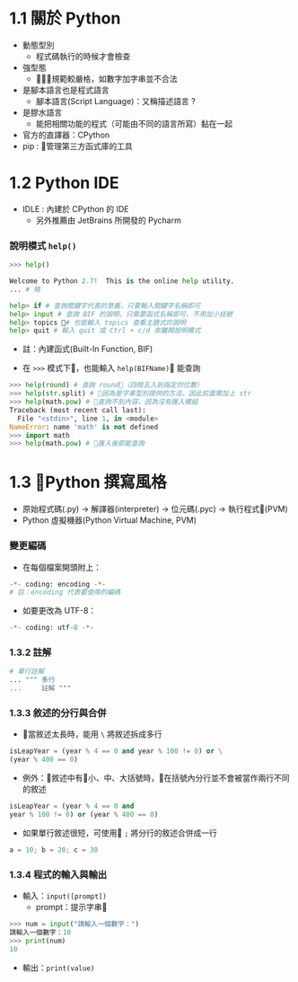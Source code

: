 # 1.1 關於 Python
* 動態型別
    * 程式碼執行的時候才會檢查
* 強型態
    * 規範較嚴格，如數字加字串並不合法
* 是腳本語言也是程式語言
    * 腳本語言(Script Language)：又稱描述語言 \?
* 是膠水語言
    * 能把相關功能的程式（可能由不同的語言所寫）黏在一起
* 官方的直譯器：CPython
* pip : 管理第三方函式庫的工具

# 1.2 Python IDE
* IDLE : 內建於 CPython 的 IDE
    * 另外推薦由 JetBrains 所開發的 Pycharm

### 說明模式 `help()`
```py
>>> help()

Welcome to Python 2.7!  This is the online help utility.
... # 略

help> if # 查詢關鍵字代表的意義，只要輸入關鍵字名稱即可
help> input # 查詢 BIF 的說明，只需要函式名稱即可，不用加小括號
help> topics # 也能輸入 topics 查看主題式的說明
help> quit # 輸入 quit 或 Ctrl + c/d 來離開說明模式
```
* 註：內建函式(Built-In Function, BIF)

* 在 `>>>` 模式下，也能輸入 `help(BIFName)` 能查詢
```py
>>> help(round) # 查詢 round（四捨五入到指定的位數）
>>> help(str.split) # 因為是字串型別提供的方法，因此前面需加上 str
>>> help(math.pow) # 查詢不到內容，因為沒有匯入模組
Traceback (most recent call last):
  File "<stdin>", line 1, in <module>
NameError: name 'math' is not defined
>>> import math
>>> help(math.pow) # 匯入後即能查詢
```

# 1.3 Python 撰寫風格
* 原始程式碼(.py) -> 解譯器(interpreter) -> 位元碼(.pyc) -> 執行程式(PVM)
* Python 虛擬機器(Python Virtual Machine, PVM)

### 變更編碼
* 在每個檔案開頭附上：
```py
-*- coding: encoding -*-
# 註：encoding 代表要使用的編碼
```
* 如要更改為 UTF-8：
```py
-*- coding: utf-8 -*-
```

### 1.3.2 註解
```py
# 單行註解
... """ 多行
...     註解 """
```

### 1.3.3 敘述的分行與合併
* 當敘述太長時，能用 `\` 將敘述拆成多行
```py
isLeapYear = (year % 4 == 0 and year % 100 != 0) or \
(year % 400 == 0)
```

* 例外：敘述中有小、中、大括號時，在括號內分行並不會被當作兩行不同的敘述
```py
isLeapYear = (year % 4 == 0 and
year % 100 != 0) or (year % 400 == 0)
```

* 如果單行敘述很短，可使用 `;` 將分行的敘述合併成一行
```py
a = 10; b = 20; c = 30
```

### 1.3.4 程式的輸入與輸出
* 輸入：`input([prompt])`
    * prompt：提示字串
```py
>>> num = input("請輸入一個數字：")
請輸入一個數字：10
>>> print(num)
10
```
* 輸出：`print(value)`